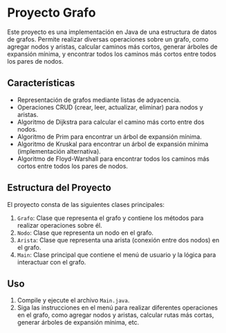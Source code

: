 # Proyecto Grafo

Este proyecto es una implementación en Java de una estructura de datos de grafos. Permite realizar diversas operaciones sobre un grafo, como agregar nodos y aristas, calcular caminos más cortos, generar árboles de expansión mínima, y encontrar todos los caminos más cortos entre todos los pares de nodos.

## Características

- Representación de grafos mediante listas de adyacencia.
- Operaciones CRUD (crear, leer, actualizar, eliminar) para nodos y aristas.
- Algoritmo de Dijkstra para calcular el camino más corto entre dos nodos.
- Algoritmo de Prim para encontrar un árbol de expansión mínima.
- Algoritmo de Kruskal para encontrar un árbol de expansión mínima (implementación alternativa).
- Algoritmo de Floyd-Warshall para encontrar todos los caminos más cortos entre todos los pares de nodos.

## Estructura del Proyecto

El proyecto consta de las siguientes clases principales:

1. `Grafo`: Clase que representa el grafo y contiene los métodos para realizar operaciones sobre él.
2. `Nodo`: Clase que representa un nodo en el grafo.
3. `Arista`: Clase que representa una arista (conexión entre dos nodos) en el grafo.
4. `Main`: Clase principal que contiene el menú de usuario y la lógica para interactuar con el grafo.

## Uso

1. Compile y ejecute el archivo `Main.java`.
2. Siga las instrucciones en el menú para realizar diferentes operaciones en el grafo, como agregar nodos y aristas, calcular rutas más cortas, generar árboles de expansión mínima, etc.

